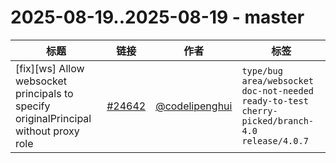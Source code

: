 # 2025-08-19..2025-08-19 - master
| 标题 | 链接 | 作者 | 标签 |
| - | :--: | :--: | - |
| [fix][ws] Allow websocket principals to specify originalPrincipal without proxy role | [#24642](https://github.com/apache/pulsar/pull/24642) | [@codelipenghui](https://github.com/codelipenghui) | `type/bug` `area/websocket` `doc-not-needed` `ready-to-test` `cherry-picked/branch-4.0` `release/4.0.7`  | 
